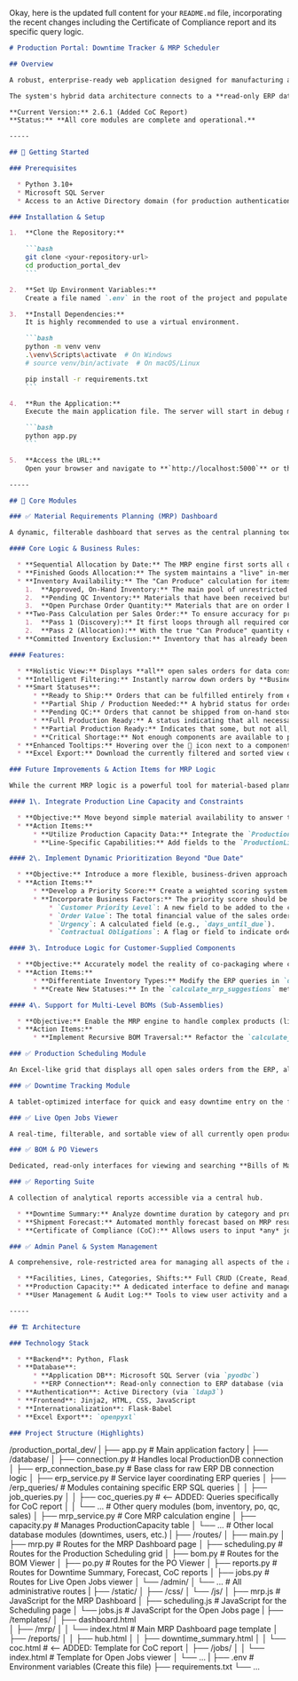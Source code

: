 Okay, here is the updated full content for your `README.md` file, incorporating the recent changes including the Certificate of Compliance report and its specific query logic.

````markdown
# Production Portal: Downtime Tracker & MRP Scheduler

## Overview

A robust, enterprise-ready web application designed for manufacturing and co-packaging environments. This portal provides a comprehensive suite of tools for **tracking production downtime**, managing **production scheduling**, viewing critical ERP data like **Bills of Materials (BOM)** and **Purchase Orders (PO)**, generating reports like the **Certificate of Compliance (CoC)**, and leveraging a powerful **Material Requirements Planning (MRP)** dashboard to guide production decisions.

The system's hybrid data architecture connects to a **read-only ERP database** for live production and material data while storing all user-generated data—such as downtime events, scheduling projections, and production capacity—in a separate, fully-controlled local SQL Server database (`ProductionDB`).

**Current Version:** 2.6.1 (Added CoC Report)
**Status:** **All core modules are complete and operational.**

-----

## 🚀 Getting Started

### Prerequisites

  * Python 3.10+
  * Microsoft SQL Server
  * Access to an Active Directory domain (for production authentication)

### Installation & Setup

1.  **Clone the Repository:**

    ```bash
    git clone <your-repository-url>
    cd production_portal_dev
    ```

2.  **Set Up Environment Variables:**
    Create a file named `.env` in the root of the project and populate it with your environment-specific configurations. A template of required variables can be found in `config.py`.

3.  **Install Dependencies:**
    It is highly recommended to use a virtual environment.

    ```bash
    python -m venv venv
    .\venv\Scripts\activate  # On Windows
    # source venv/bin/activate  # On macOS/Linux

    pip install -r requirements.txt
    ```

4.  **Run the Application:**
    Execute the main application file. The server will start in debug mode using standard HTTP.

    ```bash
    python app.py
    ```

5.  **Access the URL:**
    Open your browser and navigate to **`http://localhost:5000`** or the network URL provided in the terminal (e.g., `http://192.168.x.x:5000`).

-----

## 🎯 Core Modules

### ✅ Material Requirements Planning (MRP) Dashboard

A dynamic, filterable dashboard that serves as the central planning tool. It analyzes all open sales orders, provides intelligent production suggestions based on material availability, and prioritizes orders by their "Due to Ship" date.

#### Core Logic & Business Rules:

  * **Sequential Allocation by Date:** The MRP engine first sorts all open Sales Orders by their "Due to Ship" date, from earliest to latest. It then processes them one by one, allocating available inventory to the highest-priority orders first.
  * **Finished Goods Allocation:** The system maintains a "live" in-memory inventory of finished goods. As it processes SOs, it depletes this on-hand stock sequentially. An SO is only marked "Ready to Ship" if the live inventory can fully cover its requirement at that moment.
  * **Inventory Availability:** The "Can Produce" calculation for items that require production is based on the sum of three key component inventory figures:
    1.  **Approved, On-Hand Inventory:** The main pool of unrestricted materials.
    2.  **Pending QC Inventory:** Materials that have been received but are awaiting quality inspection. These are included for planning purposes to provide a more realistic view of upcoming availability.
    3.  **Open Purchase Order Quantity:** Materials that are on order but not yet received.
  * **Two-Pass Calculation per Sales Order:** To ensure accuracy for production orders, the engine uses a two-pass system:
    1.  **Pass 1 (Discovery):** It first loops through all required components to find the single greatest constraint (the "bottleneck") and determines the absolute maximum quantity of the finished good that can be produced.
    2.  **Pass 2 (Allocation):** With the true "Can Produce" quantity established, it loops through the components a second time, allocating only the precise amount of each material needed from the "live" component inventory. This prevents over-allocation of non-bottleneck materials and frees them up for lower-priority orders.
  * **Committed Inventory Exclusion:** Inventory that has already been "Issued to Job" is considered Work-in-Progress (WIP) and is **excluded** from all MRP calculations to prevent double-promising materials.

#### Features:

  * **Holistic View:** Displays **all** open sales orders for data consistency and validation against the Scheduling page.
  * **Intelligent Filtering:** Instantly narrow down orders by **Business Unit (BU), Customer, Due to Ship (Month/Year), and Production Status**.
  * **Smart Statuses**:
      * **Ready to Ship:** Orders that can be fulfilled entirely from existing finished goods inventory.
      * **Partial Ship / Production Needed:** A hybrid status for orders that can be partially fulfilled from on-hand stock, with the remainder requiring production. The status text dynamically shows both the shippable and needed quantities (e.g., `"Partial Ship: 10,995 / Prod. Needed: 973"`).
      * **Pending QC:** Orders that cannot be shipped from on-hand stock but can be fully covered by stock that is pending quality control.
      * **Full Production Ready:** A status indicating that all necessary components are available to produce the full required quantity. The status text encourages immediate action: `"Full Production Ready - Create job now"`.
      * **Partial Production Ready:** Indicates that some, but not all, of the required quantity can be produced. The status text lists all bottleneck components: `"Partial Production Ready - [Part1, Part2, ...]"`.
      * **Critical Shortage:** Not enough components are available to produce any of the required product.
  * **Enhanced Tooltips:** Hovering over the 🔗 icon next to a component reveals a detailed tooltip showing the **total quantity allocated to prior orders** and a line-by-line breakdown of which specific Sales Orders consumed that inventory. Hovering over the "Required" quantity for a "Partial Ship" order shows a tooltip with the outstanding quantity to be produced.
  * **Excel Export:** Download the currently filtered and sorted view of the MRP data, including all component details, to an XLSX file.

### Future Improvements & Action Items for MRP Logic

While the current MRP logic is a powerful tool for material-based planning, the following enhancements are planned to fully address the complexities of a dynamic co-packaging environment.

#### 1\. Integrate Production Line Capacity and Constraints

  * **Objective:** Move beyond simple material availability to answer the question, "When can this realistically be produced?"
  * **Action Items:**
      * **Utilize Production Capacity Data:** Integrate the `ProductionCapacityDB` into the MRP engine. For each producible order, calculate the required production `shifts_required` by dividing the needed quantity by the line's `capacity_per_shift`. This will provide a time-based estimate for production.
      * **Line-Specific Capabilities:** Add fields to the `ProductionLines` table (e.g., `tooling_type`, `allergen_status`, `line_speed_modifier`). The MRP logic must be updated to filter and select only from valid production lines when determining production feasibility.

#### 2\. Implement Dynamic Prioritization Beyond "Due Date"

  * **Objective:** Introduce a more flexible, business-driven approach to order prioritization that goes beyond a simple first-in, first-out model based on due dates.
  * **Action Items:**
      * **Develop a Priority Score:** Create a weighted scoring system for each sales order. This score will replace the simple "Due to Ship" date as the primary sorting key for the MRP run.
      * **Incorporate Business Factors:** The priority score should be calculated from a combination of new and existing data points, such as:
          * `Customer Priority Level`: A new field to be added to the customer data model.
          * `Order Value`: The total financial value of the sales order.
          * `Urgency`: A calculated field (e.g., `days_until_due`).
          * `Contractual Obligations`: A flag or field to indicate orders with high-penalty late fees.

#### 3\. Introduce Logic for Customer-Supplied Components

  * **Objective:** Accurately model the reality of co-packaging where clients often provide some or all of the raw materials, and distinguish these from company-owned inventory.
  * **Action Items:**
      * **Differentiate Inventory Types:** Modify the ERP queries in `database/erp_connection.py`, specifically `get_raw_material_inventory`, to identify and flag customer-supplied components.
      * **Create New Statuses:** In the `calculate_mrp_suggestions` method, create new statuses to reflect dependency on customer materials. For example, a shortage of a customer-supplied item should result in an "Awaiting Customer Material" status, not "Critical Shortage."

#### 4\. Support for Multi-Level BOMs (Sub-Assemblies)

  * **Objective:** Enable the MRP engine to handle complex products (like kits or display packs) where a component on one BOM is a finished good with its own BOM.
  * **Action Items:**
      * **Implement Recursive BOM Traversal:** Refactor the `calculate_mrp_suggestions` method in `database/mrp_service.py` to be recursive. When the logic encounters a component that is a "Make Item," it must trigger a sub-MRP calculation for that component before proceeding. This ensures that the material requirements of all sub-assemblies are factored into the top-level production plan.

### ✅ Production Scheduling Module

An Excel-like grid that displays all open sales orders from the ERP, allowing planners to input and save financial projections for different risk scenarios.

### ✅ Downtime Tracking Module

A tablet-optimized interface for quick and easy downtime entry on the factory floor, featuring ERP job integration and a real-time list of the day's entries.

### ✅ Live Open Jobs Viewer

A real-time, filterable, and sortable view of all currently open production jobs, showing header information and detailed component transaction summaries (Issued, De-issued, Relieve Job, Yield Cost/Scrap, Yield Loss). Includes automatic refresh capabilities.

### ✅ BOM & PO Viewers

Dedicated, read-only interfaces for viewing and searching **Bills of Materials** and open **Purchase Orders** directly from the ERP, complete with client-side searching and Excel export functionality.

### ✅ Reporting Suite

A collection of analytical reports accessible via a central hub.

  * **Downtime Summary:** Analyze downtime duration by category and production line within a specified date range, with filtering options. Includes charts and raw data export.
  * **Shipment Forecast:** Automated monthly forecast based on MRP results, categorizing orders as "Likely to Ship" or "At-Risk/Partial".
  * **Certificate of Compliance (CoC):** Allows users to input *any* job number (open or closed) and view detailed component usage, including Issued Inventory, De-issue, Relieve Job quantities, and calculated Yield Cost/Scrap and Yield Loss percentages, mimicking the detailed view from the Live Open Jobs page.

### ✅ Admin Panel & System Management

A comprehensive, role-restricted area for managing all aspects of the application.

  * **Facilities, Lines, Categories, Shifts:** Full CRUD (Create, Read, Update, Deactivate) management for all core data.
  * **Production Capacity:** A dedicated interface to define and manage the output capacity (e.g., units per shift) for each production line. This data is a critical input for the MRP engine.
  * **User Management & Audit Log:** Tools to view user activity and a complete history of all changes made within the system.

-----

## 🏗️ Architecture

### Technology Stack

  * **Backend**: Python, Flask
  * **Database**:
      * **Application DB**: Microsoft SQL Server (via `pyodbc`)
      * **ERP Connection**: Read-only connection to ERP database (via `pyodbc`)
  * **Authentication**: Active Directory (via `ldap3`)
  * **Frontend**: Jinja2, HTML, CSS, JavaScript
  * **Internationalization**: Flask-Babel
  * **Excel Export**: `openpyxl`

### Project Structure (Highlights)

````

/production\_portal\_dev/
|
├── app.py                  \# Main application factory
|
├── /database/
│   ├── connection.py       \# Handles local ProductionDB connection
│   ├── erp\_connection\_base.py \# Base class for raw ERP DB connection logic
│   ├── erp\_service.py      \# Service layer coordinating ERP queries
│   ├── /erp\_queries/       \# Modules containing specific ERP SQL queries
│   │   ├── job\_queries.py
│   │   ├── coc\_queries.py  \# \<-- ADDED: Queries specifically for CoC report
│   │   └── ...             \# Other query modules (bom, inventory, po, qc, sales)
│   ├── mrp\_service.py      \# Core MRP calculation engine
│   ├── capacity.py         \# Manages ProductionCapacity table
│   └── ...                 \# Other local database modules (downtimes, users, etc.)
|
├── /routes/
│   ├── main.py
│   ├── mrp.py              \# Routes for the MRP Dashboard page
│   ├── scheduling.py       \# Routes for the Production Scheduling grid
│   ├── bom.py              \# Routes for the BOM Viewer
│   ├── po.py               \# Routes for the PO Viewer
│   ├── reports.py          \# Routes for Downtime Summary, Forecast, CoC reports
│   ├── jobs.py             \# Routes for Live Open Jobs viewer
│   └── /admin/
│       └── ...             \# All administrative routes
|
├── /static/
│   ├── /css/
│   └── /js/
│       ├── mrp.js          \# JavaScript for the MRP Dashboard
│       ├── scheduling.js   \# JavaScript for the Scheduling page
│       └── jobs.js         \# JavaScript for the Open Jobs page
|
├── /templates/
│   ├── dashboard.html  
│   ├── /mrp/
│   │   └── index.html      \# Main MRP Dashboard page template
│   ├── /reports/
│   │   ├── hub.html
│   │   ├── downtime\_summary.html
│   │   └── coc.html        \# \<-- ADDED: Template for CoC report
│   ├── /jobs/
│   │   └── index.html      \# Template for Open Jobs viewer
│   └── ...
|
├── .env                    \# Environment variables (Create this file)
├── requirements.txt
└── ...

```
```